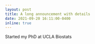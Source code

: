 ```yaml
---
layout: post
title: A long announcement with details
date: 2021-09-20 16:11:00-0400
inline: true
---
```


Started my PhD at UCLA Biostats
